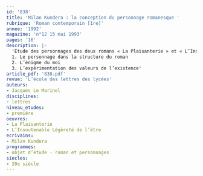 ```yaml
---
id: '838'
title: 'Milan Kundera : la conception du personnage romanesque '
rubrique: 'Roman contemporain [1re]'
annee: '1992'
magazine: 'n°12 15 mai 1993'
pages: '16'
description: |-
  'Étude des personnages des deux romans « La Plaisanterie » et « L’Insoutenable Légèreté de l’être »…
  1. Le personnage dans la structure du roman
  2. L’énigme du moi
  3. L’expérimentation des valeurs de l’existence'
article_pdf: '838.pdf'
revue: 'L’école des lettres des lycées'
auteurs:
- Jacques Le Marinel
disciplines:
- lettres
niveau_etudes:
- première
oeuvres:
- La Plaisanterie
- L’Insoutenable Légèreté de l’être
ecrivains:
- Milan Kundera
programmes:
- objet d’étude - roman et personnages
siecles:
- 20e siècle
---
```

